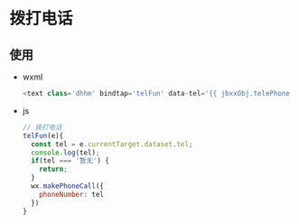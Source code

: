 # 拨打电话

## 使用

  - wxml

    ```js
    <text class='dhhm' bindtap='telFun' data-tel='{{ jbxxObj.telePhone }}'>{{ jbxxObj.telePhone || '暂无' }}</text>
    ```

  - js

    ```js
    // 拨打电话
    telFun(e){
      const tel = e.currentTarget.dataset.tel;
      console.log(tel);
      if(tel === '暂无') {
        return;
      }
      wx.makePhoneCall({
        phoneNumber: tel
      })
    }
    ```
